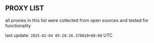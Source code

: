 ## PROXY LIST

all proxies in this list were collected from open sources and tested for functionality

last update: `2025-02-04 05:20:26.378810+00:00` UTC